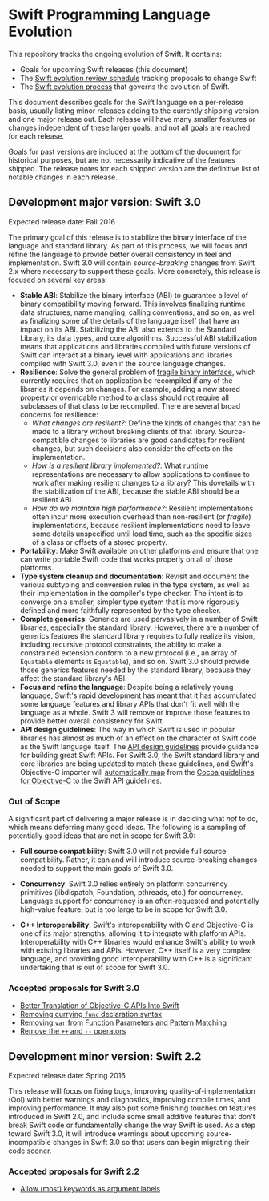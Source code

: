 # Swift Programming Language Evolution

This repository tracks the ongoing evolution of Swift. It contains:

* Goals for upcoming Swift releases (this document)
* The [Swift evolution review schedule](schedule.md) tracking proposals to change Swift
* The [Swift evolution process](process.md) that governs the evolution of Swift.

This document describes goals for the Swift language on a per-release
basis, usually listing minor releases adding to the currently shipping
version and one major release out.  Each release will have many
smaller features or changes independent of these larger goals, and not
all goals are reached for each release.

Goals for past versions are included at the bottom of the document for
historical purposes, but are not necessarily indicative of the
features shipped. The release notes for each shipped version are the
definitive list of notable changes in each release.

## Development major version:  Swift 3.0

Expected release date: Fall 2016

The primary goal of this release is to stabilize the binary interface
of the language and standard library. As part of this process, we will
focus and refine the language to provide better overall consistency in
feel and implementation. Swift 3.0 will contain *source-breaking*
changes from Swift 2.x where necessary to support these goals. More
concretely, this release is focused on several key areas:

* **Stable ABI**: Stabilize the binary interface (ABI) to guarantee a level of binary compatibility moving forward. This involves finalizing runtime data structures, name mangling, calling conventions, and so on, as well as finalizing some of the details of the language itself that have an impact on its ABI. Stabilizing the ABI also extends to the Standard Library, its data types, and core algorithms. Successful ABI stabilization means that applications and libraries compiled with future versions of Swift can interact at a binary level with applications and libraries compiled with Swift 3.0, even if the source language changes.
* **Resilience**: Solve the general problem of [fragile binary interface](https://en.wikipedia.org/wiki/Fragile_binary_interface_problem), which currently requires that an application be recompiled if any of the libraries it depends on changes. For example, adding a new stored property or overridable method to a class should not require all subclasses of that class to be recompiled. There are several broad concerns for resilience:
  * *What changes are resilient?*: Define the kinds of changes that can be made to a library without breaking clients of that library. Source-compatible changes to libraries are good candidates for resilient changes, but such decisions also consider the effects on the implementation.
  * *How is a resilient library implemented?*: What runtime representations are necessary to allow applications to continue to work after making resilient changes to a library? This dovetails with the stabilization of the ABI, because the stable ABI should be a resilient ABI.
  * *How do we maintain high performance?*: Resilient implementations often incur more execution overhead than non-resilient (or *fragile*) implementations, because resilient implementations need to leave some details unspecified until load time, such as the specific sizes of a class or offsets of a stored property.
* **Portability**: Make Swift available on other platforms and ensure that one can write portable Swift code that works properly on all of those platforms.
* **Type system cleanup and documentation**: Revisit and document the various subtyping and conversion rules in the type system, as well as their implementation in the compiler's type checker. The intent is to converge on a smaller, simpler type system that is more rigorously defined and more faithfully represented by the type checker.
* **Complete generics**: Generics are used pervasively in a number of Swift libraries, especially the standard library. However, there are a number of generics features the standard library requires to fully realize its vision, including recursive protocol constraints, the ability to make a constrained extension conform to a new protocol (i.e., an array of `Equatable` elements is `Equatable`), and so on. Swift 3.0 should provide those generics features needed by the standard library, because they affect the standard library's ABI.
* **Focus and refine the language**: Despite being a relatively young language, Swift's rapid development has meant that it has accumulated some language features and library APIs that don't fit well with the language as a whole. Swift 3 will remove or improve those features to provide better overall consistency for Swift.
* **API design guidelines**: The way in which Swift is used in popular
  libraries has almost as much of an effect on the character of Swift
  code as the Swift language itself. The [API design
  guidelines](https://swift.org/documentation/api-design-guidelines.html) provide guidance for
  building great Swift APIs. For Swift 3.0, the Swift standard library
  and core libraries are being updated to match these guidelines, and
  Swift's Objective-C importer will [automatically map](proposals/0005-objective-c-name-translation.md) from the [Cocoa guidelines for
  Objective-C](https://developer.apple.com/library/mac/documentation/Cocoa/Conceptual/CodingGuidelines/CodingGuidelines.html)
  to the Swift API guidelines.

### Out of Scope

A significant part of delivering a major release is in deciding what
*not* to do, which means deferring many good ideas. The following is a
sampling of potentially good ideas that are not in scope for Swift
3.0:

* **Full source compatibility**: Swift 3.0 will not provide full
  source compatibility. Rather, it can and will introduce
  source-breaking changes needed to support the main goals of Swift
  3.0.

* **Concurrency**: Swift 3.0 relies entirely on platform concurrency
  primitives (libdispatch, Foundation, pthreads, etc.) for
  concurrency. Language support for concurrency is an often-requested
  and potentially high-value feature, but is too large to be in scope
  for Swift 3.0.

* **C++ Interoperability**: Swift's interoperability with C and
  Objective-C is one of its major strengths, allowing it to integrate
  with platform APIs. Interoperability with C++ libraries would
  enhance Swift's ability to work with existing libraries and APIs.
  However, C++ itself is a very complex language, and providing good
  interoperability with C++ is a significant undertaking that is out
  of scope for Swift 3.0.

### Accepted proposals for Swift 3.0

* [Better Translation of Objective-C APIs Into Swift](proposals/0005-objective-c-name-translation.md)
* [Removing currying `func` declaration syntax](proposals/0002-remove-currying.md)
* [Removing `var` from Function Parameters and Pattern Matching](proposals/0003-remove-var-parameters-patterns.md)
* [Remove the `++` and `--` operators](proposals/0004-remove-pre-post-inc-decrement.md)

## Development minor version:  Swift 2.2

Expected release date: Spring 2016

This release will focus on fixing bugs, improving
quality-of-implementation (QoI) with better warnings and diagnostics,
improving compile times, and improving performance.  It may also put
some finishing touches on features introduced in Swift 2.0, and
include some small additive features that don't break Swift code or
fundamentally change the way Swift is used. As a step toward Swift
3.0, it will introduce warnings about upcoming source-incompatible
changes in Swift 3.0 so that users can begin migrating their code
sooner.

### Accepted proposals for Swift 2.2

* [Allow (most) keywords as argument labels](proposals/0001-keywords-as-argument-labels.md)

[swift-evolution-mailing-list]: mailto:swift-evolution@swift.org  "The swift-evolution mailing list"
